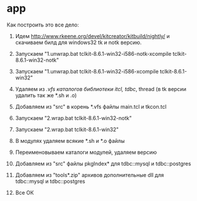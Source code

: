 app
===

Как построить это все дело:

1. Идем http://www.rkeene.org/devel/kitcreator/kitbuild/nightly/ и скачиваем билд для windows32
   tk и notk версию.
2. Запускаем "1.unwrap.bat tclkit-8.6.1-win32-i586-notk-xcompile tclkit-8.6.1-win32-notk"
3. Запускаем "1.unwrap.bat tclkit-8.6.1-win32-i586-xcompile tclkit-8.6.1-win32"
4. Удаляем из *.vfs каталогов библиотеки itcl, tdbc*, thread (в tk версии удалить так же *.sh и .o)
5. Добавляем из "src" в корень *.vfs файлы main.tcl и tkcon.tcl
6. Запускаем "2.wrap.bat tclkit-8.6.1-win32-notk"
7. Запускаем "2.wrap.bat tclkit-8.6.1-win32"

8. В модулях удаляем всякие *.sh и *.o файлы
9. Переименовываем каталоги модулей, удаляем версию
10. Добавляем из "src" файлы pkgIndex* для tdbc::mysql и tdbc::postgres
11. Добавляем из "tools\*.zip" архивов дополнительные dll для tdbc::mysql и tdbc::postgres

12. Все ОК 